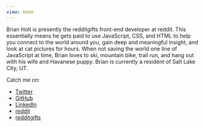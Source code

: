 ```yaml
---
view: none
---
```


Brian Holt is presently the redditgifts front-end developer at reddit. This essentially means he gets paid to use JavaScript, CSS, and HTML to help you connect to the world around you, gain deep and meaningful insight, and look at cat pictures for hours. When not saving the world one line of JavaScript at time, Brian loves to ski, mountain bike, trail run, and hang out with his wife and Havanese puppy. Brian is currently a resident of Salt Lake City, UT.

Catch me on:

- [Twitter][1]
- [GitHub][2]
- [LinkedIn][3]
- [reddit][4]
- [redditgifts][5]

[1]: http://www.twitter.com/holtbt
[2]: http://www.github.com/btholt
[3]: http://www.linkedin.com/in/btholt
[4]: http://www.reddit.com/u/aquilaFiera
[5]: http://redditgifts.com/profiles/view/aquilaFiera/
